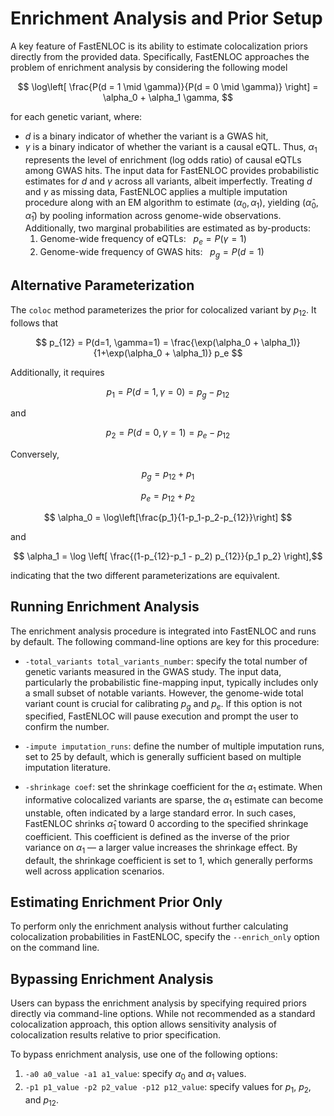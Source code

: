 # Enrichment Analysis and Prior Setup

A key feature of FastENLOC is its ability to estimate colocalization priors directly from the provided data. Specifically, FastENLOC approaches the problem of enrichment analysis by considering the following model

$$ \log\left[ \frac{P(d = 1 \mid \gamma)}{P(d = 0 \mid \gamma)} \right] = \alpha_0 + \alpha_1 \gamma, $$

for each genetic variant, where:

+ $d$ is a binary indicator of whether the variant is a GWAS hit,
+ $\gamma$ is a binary indicator of whether the variant is a causal eQTL.
Thus, $\alpha_1$ represents the level of enrichment (log odds ratio) of causal eQTLs among GWAS hits. The input data for FastENLOC provides probabilistic estimates for $d$ and $\gamma$ across all variants, albeit imperfectly.
Treating $d$ and $\gamma$ as missing data, FastENLOC applies a multiple imputation procedure along with an EM algorithm to estimate $(\alpha_0, \alpha_1)$, yielding $(\hat \alpha_0, \hat \alpha_1)$ by pooling information across genome-wide observations. Additionally, two marginal probabilities are estimated as by-products:
	1.	Genome-wide frequency of eQTLs: $~~p_e = P(\gamma = 1)$
	2.	Genome-wide frequency of GWAS hits: $~~p_g = P(d = 1)$

## Alternative Parameterization 

The ``coloc`` method parameterizes the prior for colocalized variant by $p_{12}$. 
It follows that 

$$ p_{12} = P(d=1, \gamma=1) = \frac{\exp(\alpha_0 + \alpha_1)}{1+\exp(\alpha_0 + \alpha_1)}  p_e $$ 

Additionally, it requires

$$ p_1 = P(d=1, \gamma=0) = p_g - p_{12} $$

and 

$$ p_2 = P(d=0, \gamma=1) = p_e - p_{12} $$

Conversely,

$$ p_g = p_{12} + p_1 $$

$$ p_e = p_{12} + p_2 $$

$$ \alpha_0 = \log\left[\frac{p_1}{1-p_1-p_2-p_{12}}\right] $$

and 

$$ \alpha_1 = \log \left[ \frac{(1-p_{12}-p_1 - p_2) p_{12}}{p_1 p_2} \right],$$

indicating that the two different parameterizations are equivalent. 


## Running Enrichment Analysis

The enrichment analysis procedure is integrated into FastENLOC and runs by default. The following command-line options are key for this procedure:


+ ``-total_variants total_variants_number``: specify the total number of genetic variants measured in the GWAS study. The input data, particularly the probabilistic fine-mapping input, typically includes only a small subset of notable variants. However, the genome-wide total variant count is crucial for calibrating $p_g$ and $p_e$. If this option is not specified, FastENLOC will pause execution and prompt the user to confirm the number.
+  ``-impute imputation_runs``: define the number of multiple imputation runs, set to 25 by default, which is generally sufficient based on multiple imputation literature.

+ ``-shrinkage coef``: set the shrinkage coefficient for the $\alpha_1$ estimate. When informative colocalized variants are sparse, the $\alpha_1$ estimate can become unstable, often indicated by a large standard error. In such cases, FastENLOC shrinks $\hat \alpha_1$ toward 0 according to the specified shrinkage coefficient. This coefficient is defined as the inverse of the prior variance on $\alpha_1$ — a larger value increases the shrinkage effect. By default, the shrinkage coefficient is set to 1, which generally performs well across application scenarios.


## Estimating Enrichment Prior Only

To perform only the enrichment analysis without further calculating colocalization probabilities in FastENLOC, specify the ``--enrich_only`` option on the command line.


## Bypassing Enrichment Analysis

Users can bypass the enrichment analysis by specifying required priors directly via command-line options. While not recommended as a standard colocalization approach, this option allows sensitivity analysis of colocalization results relative to prior specification.

To bypass enrichment analysis, use one of the following options:

1.	``-a0 a0_value -a1 a1_value``: specify $\alpha_0$ and $\alpha_1$ values.
2.	``-p1 p1_value -p2 p2_value -p12 p12_value``: specify values for $p_1$, $p_2$, and $p_{12}$.

